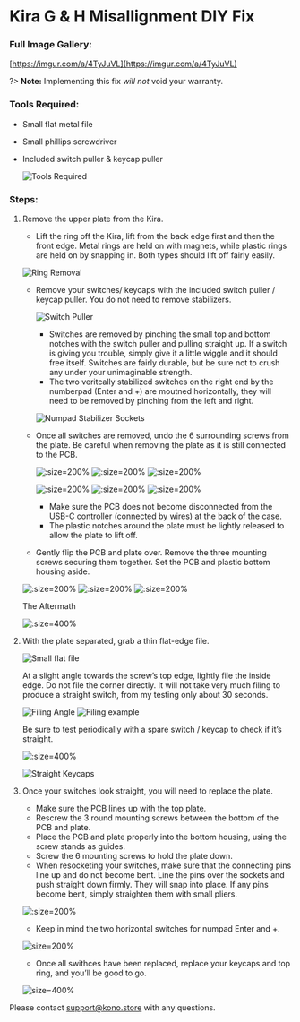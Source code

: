 # Kira G & H Misallignment DIY Fix

### Full Image Gallery:

[https://imgur.com/a/4TyJuVL](https://imgur.com/a/4TyJuVL)

?> **Note:** Implementing this fix *will not* void your warranty.

### Tools Required:
 - Small flat metal file
 - Small phillips screwdriver
 - Included switch puller & keycap puller

	![Tools Required](https://i.imgur.com/jSjbFym.jpg ':size=400%')

### Steps:

1. Remove the upper plate from the Kira. 
 	- Lift the ring off the Kira, lift from the back edge first and then the front edge. Metal rings are held on with magnets, while plastic rings are held on by snapping in. Both types should lift off fairly easily.
	
	![Ring Removal](https://i.imgur.com/lyzhoyA.jpg 'size:100%')
	
    - Remove your switches/ keycaps with the included switch puller / keycap puller. You do not need to remove stabilizers.

		![Switch Puller](https://i.imgur.com/cimz0uk.jpg ':size=400%')

    	- Switches are removed by pinching the small top and bottom notches with the switch puller and pulling straight up. If a switch is giving you trouble, simply give it a little wiggle and it should free itself. Switches are fairly durable, but be sure not to crush any under your unimaginable strength.
    	- The two veritcally stabilized switches on the right end by the numberpad (Enter and +) are moutned horizontally, they will need to be removed by pinching from the left and right. 
	
		![Numpad Stabilizer Sockets](https://i.imgur.com/C1kqU4U.jpg ':size=400%')
		
    - Once all switches are removed, undo the 6 surrounding screws from the plate. Be careful when removing the plate as it is still connected to the PCB. 
    
		![](https://i.imgur.com/yP9EMDw.jpg ':size=200%')
		![](https://i.imgur.com/shxL2eo.jpg ':size=200%')
		![](https://i.imgur.com/5kPzpEy.jpg ':size=200%')
		
		![](https://i.imgur.com/xtlKdJK.jpg ':size=200%')
		![](https://i.imgur.com/6Ny5AzU.jpg ':size=200%')
		![](https://i.imgur.com/FPuihwk.jpg ':size=200%')
		
		- Make sure the PCB does not become disconnected from the USB-C controller (connected by wires) at the back of the case.
		- The plastic notches around the plate must be lightly released to allow the plate to lift off.
    - Gently flip the PCB and plate over. Remove the three mounting screws securing them together. Set the PCB and plastic bottom housing aside.
    
    ![](https://i.imgur.com/RFqWewg.jpg ':size=200%')
    ![](https://i.imgur.com/iKSKE1J.jpg ':size=200%')
    ![](https://i.imgur.com/xNmD56v.jpg ':size=200%')

	The Aftermath
	
	![](https://i.imgur.com/TcwCIsU.jpg ':size=400%')

2. With the plate separated, grab a thin flat-edge file.

    ![Small flat file](https://i.imgur.com/gzA4Lnv.jpg ':size=400%')

    At a slight angle towards the screw’s top edge, lightly file the inside edge. Do not file the corner directly. It will not take very much filing to produce a straight switch, from my testing only about 30 seconds. 

    ![Filing Angle](https://i.imgur.com/9EpY4sI.jpg ':size=200%')
    ![Filing example](https://i.imgur.com/ki1vRgC.jpg ':size=200%')

    Be sure to test periodically with a spare switch / keycap to check if it’s straight.
    
    ![](https://i.imgur.com/xFuuqbQ.jpg ':size=400%')
    
    ![Straight Keycaps](https://i.imgur.com/QQ4wP9d.jpg ':size=400%')

3. Once your switches look straight, you will need to replace the plate.
	- Make sure the PCB lines up with the top plate.
	- Rescrew the 3 round mounting screws between the bottom of the PCB and plate.
	- Place the PCB and plate properly into the bottom housing, using the screw stands as guides.
	- Screw the 6 mounting screws to hold the plate down.
	- When resocketing your switches, make sure that the connecting pins line up and do not become bent. Line the pins over the sockets and push straight down firmly. They will snap into place. If any pins become bent, simply straighten them with small pliers.
	
	![](https://i.imgur.com/JFuoVTv.jpg ':size=200%')
	
	- Keep in mind the two horizontal switches for numpad Enter and +.
	
	![](https://i.imgur.com/tIia40V.jpg 'size=200%')
	
	- Once all swithces have been replaced, replace your keycaps and top ring, and you’ll be good to go.

    ![](https://i.imgur.com/odX2lsN.jpg 'size=400%')

Please contact support@kono.store with any questions.
